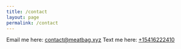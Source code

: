 ```yaml
---
title: /contact
layout: page
permalink: /contact
---
```

Email me here: [contact@meatbag.xyz](mailto:contact@meatbag.xyz)
Text me here: [+15416222410](sms:+15416222410)
